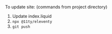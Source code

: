 To update site: (commands from project directory)
1. Update index.liquid
2. `npx @11ty/eleventy`
3. `git push`
